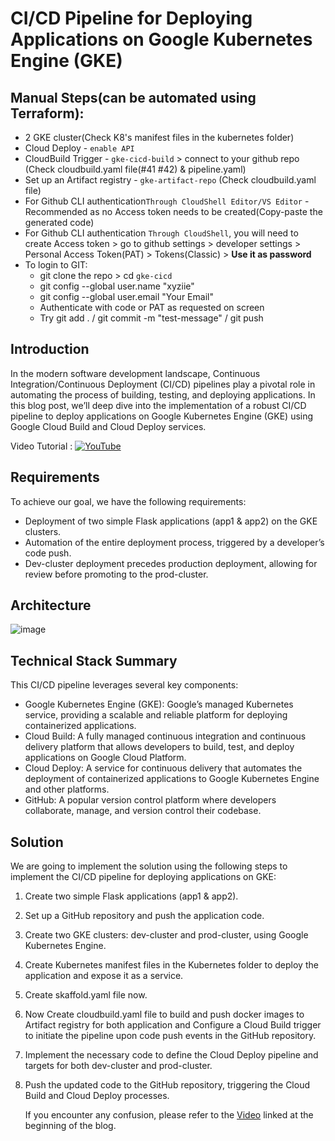 # CI/CD Pipeline for Deploying Applications on Google Kubernetes Engine (GKE)

## Manual Steps(can be automated using Terraform):

 - 2 GKE cluster(Check K8's manifest files in the kubernetes folder)
 - Cloud Deploy - `enable API`
 - CloudBuild Trigger - `gke-cicd-build` > connect to your github repo (Check cloudbuild.yaml file(#41 #42) & pipeline.yaml)
 - Set up an Artifact registry - `gke-artifact-repo` (Check cloudbuild.yaml file)
 - For Github CLI authentication`Through CloudShell Editor/VS Editor` - Recommended as no Access token needs to be created(Copy-paste the generated code)
 - For Github CLI authentication `Through CloudShell`, you will need to create Access token > go to github settings > developer settings > Personal Access Token(PAT) > Tokens(Classic) > <strong>Use it as password</strong>
 - To login to GIT: 
    * git clone the repo > cd `gke-cicd` 
    * git config --global user.name "xyziie"
    * git config --global user.email "Your Email"
    * Authenticate with code or PAT as requested on screen
    * Try git add . / git commit -m "test-message" / git push



## Introduction

In the modern software development landscape, Continuous Integration/Continuous Deployment (CI/CD) pipelines play a pivotal role in automating the process of building, testing, and deploying applications. In this blog post, we’ll deep dive into the implementation of a robust CI/CD pipeline to deploy applications on Google Kubernetes Engine (GKE) using Google Cloud Build and Cloud Deploy services.

Video Tutorial :   [![YouTube](https://img.shields.io/badge/YouTube-Video-green)](https://youtu.be/L_1qbt-Iii0?feature=shared)

## Requirements

To achieve our goal, we have the following requirements:
- Deployment of two simple Flask applications (app1 & app2) on the GKE clusters.
- Automation of the entire deployment process, triggered by a developer’s code push.
- Dev-cluster deployment precedes production deployment, allowing for review before promoting to the prod-cluster.

## Architecture

![image](https://github.com/vishal-bulbule/gke-test/assets/143475073/66c914bb-4466-4a23-b977-f0880e1e1f12)

## Technical Stack Summary

This CI/CD pipeline leverages several key components:
- Google Kubernetes Engine (GKE): Google’s managed Kubernetes service, providing a scalable and reliable platform for deploying containerized applications.
- Cloud Build: A fully managed continuous integration and continuous delivery platform that allows developers to build, test, and deploy applications on Google Cloud Platform.
- Cloud Deploy: A service for continuous delivery that automates the deployment of containerized applications to Google Kubernetes Engine and other platforms.
- GitHub: A popular version control platform where developers collaborate, manage, and version control their codebase.

## Solution

We are going to implement the solution using the following steps to implement the CI/CD pipeline for deploying applications on GKE:

1. Create two simple Flask applications (app1 & app2).
2. Set up a GitHub repository and push the application code.
4. Create two GKE clusters: dev-cluster and prod-cluster, using Google Kubernetes Engine.
5. Create Kubernetes manifest files in the Kubernetes folder to deploy the application and expose it as a service.
6. Create skaffold.yaml file now.
7. Now Create cloudbuild.yaml file to build and push docker images to Artifact registry for both application and Configure a Cloud Build trigger to initiate the pipeline upon code push events in the GitHub repository.
8. Implement the necessary code to define the Cloud Deploy pipeline and targets for both dev-cluster and prod-cluster.
9. Push the updated code to the GitHub repository, triggering the Cloud Build and Cloud Deploy processes.

   If you encounter any confusion, please refer to the [Video](https://youtu.be/L_1qbt-Iii0?feature=shared)
 linked at the beginning of the blog.


